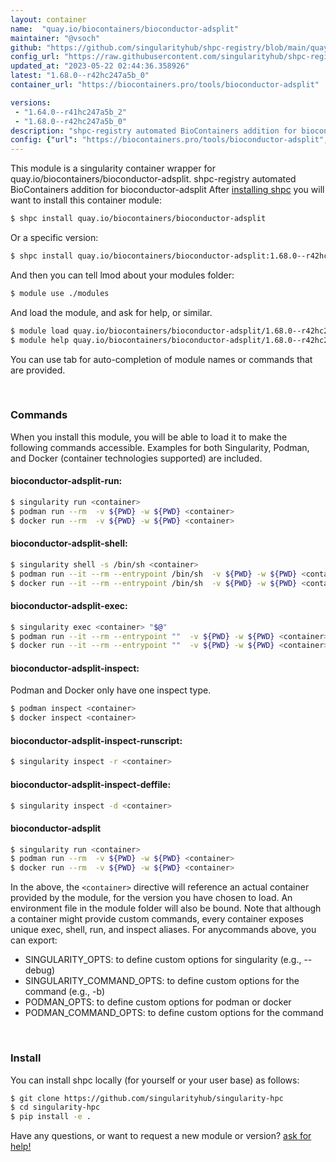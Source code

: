 ```yaml
---
layout: container
name:  "quay.io/biocontainers/bioconductor-adsplit"
maintainer: "@vsoch"
github: "https://github.com/singularityhub/shpc-registry/blob/main/quay.io/biocontainers/bioconductor-adsplit/container.yaml"
config_url: "https://raw.githubusercontent.com/singularityhub/shpc-registry/main/quay.io/biocontainers/bioconductor-adsplit/container.yaml"
updated_at: "2023-05-22 02:44:36.358926"
latest: "1.68.0--r42hc247a5b_0"
container_url: "https://biocontainers.pro/tools/bioconductor-adsplit"

versions:
 - "1.64.0--r41hc247a5b_2"
 - "1.68.0--r42hc247a5b_0"
description: "shpc-registry automated BioContainers addition for bioconductor-adsplit"
config: {"url": "https://biocontainers.pro/tools/bioconductor-adsplit", "maintainer": "@vsoch", "description": "shpc-registry automated BioContainers addition for bioconductor-adsplit", "latest": {"1.68.0--r42hc247a5b_0": "sha256:4e83cc2418d6d49510a3c71ca93739f9df1d4f7c5386b0c98ffa3d70697772a9"}, "tags": {"1.64.0--r41hc247a5b_2": "sha256:e4dd6d27681cf17eb292caf820f636bede369e7cc1b126224a8f78fa6e90b3d9", "1.68.0--r42hc247a5b_0": "sha256:4e83cc2418d6d49510a3c71ca93739f9df1d4f7c5386b0c98ffa3d70697772a9"}, "docker": "quay.io/biocontainers/bioconductor-adsplit"}
---
```


This module is a singularity container wrapper for quay.io/biocontainers/bioconductor-adsplit.
shpc-registry automated BioContainers addition for bioconductor-adsplit
After [installing shpc](#install) you will want to install this container module:


```bash
$ shpc install quay.io/biocontainers/bioconductor-adsplit
```

Or a specific version:

```bash
$ shpc install quay.io/biocontainers/bioconductor-adsplit:1.68.0--r42hc247a5b_0
```

And then you can tell lmod about your modules folder:

```bash
$ module use ./modules
```

And load the module, and ask for help, or similar.

```bash
$ module load quay.io/biocontainers/bioconductor-adsplit/1.68.0--r42hc247a5b_0
$ module help quay.io/biocontainers/bioconductor-adsplit/1.68.0--r42hc247a5b_0
```

You can use tab for auto-completion of module names or commands that are provided.

<br>

### Commands

When you install this module, you will be able to load it to make the following commands accessible.
Examples for both Singularity, Podman, and Docker (container technologies supported) are included.

#### bioconductor-adsplit-run:

```bash
$ singularity run <container>
$ podman run --rm  -v ${PWD} -w ${PWD} <container>
$ docker run --rm  -v ${PWD} -w ${PWD} <container>
```

#### bioconductor-adsplit-shell:

```bash
$ singularity shell -s /bin/sh <container>
$ podman run --it --rm --entrypoint /bin/sh  -v ${PWD} -w ${PWD} <container>
$ docker run --it --rm --entrypoint /bin/sh  -v ${PWD} -w ${PWD} <container>
```

#### bioconductor-adsplit-exec:

```bash
$ singularity exec <container> "$@"
$ podman run --it --rm --entrypoint ""  -v ${PWD} -w ${PWD} <container> "$@"
$ docker run --it --rm --entrypoint ""  -v ${PWD} -w ${PWD} <container> "$@"
```

#### bioconductor-adsplit-inspect:

Podman and Docker only have one inspect type.

```bash
$ podman inspect <container>
$ docker inspect <container>
```

#### bioconductor-adsplit-inspect-runscript:

```bash
$ singularity inspect -r <container>
```

#### bioconductor-adsplit-inspect-deffile:

```bash
$ singularity inspect -d <container>
```



#### bioconductor-adsplit

```bash
$ singularity run <container>
$ podman run --rm  -v ${PWD} -w ${PWD} <container>
$ docker run --rm  -v ${PWD} -w ${PWD} <container>
```


In the above, the `<container>` directive will reference an actual container provided
by the module, for the version you have chosen to load. An environment file in the
module folder will also be bound. Note that although a container
might provide custom commands, every container exposes unique exec, shell, run, and
inspect aliases. For anycommands above, you can export:

 - SINGULARITY_OPTS: to define custom options for singularity (e.g., --debug)
 - SINGULARITY_COMMAND_OPTS: to define custom options for the command (e.g., -b)
 - PODMAN_OPTS: to define custom options for podman or docker
 - PODMAN_COMMAND_OPTS: to define custom options for the command

<br>

### Install

You can install shpc locally (for yourself or your user base) as follows:

```bash
$ git clone https://github.com/singularityhub/singularity-hpc
$ cd singularity-hpc
$ pip install -e .
```

Have any questions, or want to request a new module or version? [ask for help!](https://github.com/singularityhub/singularity-hpc/issues)